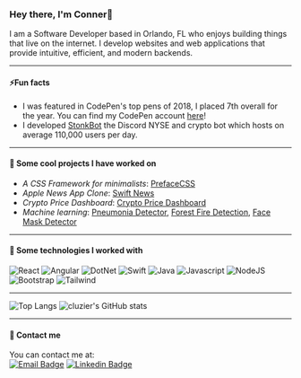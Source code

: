 ### Hey there, I'm Conner👋

I am a Software Developer based in Orlando, FL who enjoys building things that live on the internet. I develop websites and web applications that provide intuitive, efficient, and modern backends.

---
#### ⚡️Fun facts
  - I was featured in CodePen's top pens of 2018, I placed 7th overall for the year. You can find my CodePen account [here](https://codepen.io/cluzier/pens/popular)!
  - I developed [StonkBot](https://discord.bots.gg/bots/736277718324477982) the Discord NYSE and crypto bot which hosts on average 110,000 users per day.

---
#### 🌱 Some cool projects I have worked on

  - *A CSS Framework for minimalists*: [PrefaceCSS](https://github.com/cluzier/PrefaceCSS)
  - *Apple News App Clone*: [Swift News](https://github.com/cluzier/Swift-News/tree/main)
  - *Crypto Price Dashboard*: [Crypto Price Dashboard](https://github.com/cluzier/crypto-price-dashboard)
  - *Machine learning*: [Pneumonia Detector](https://github.com/cluzier/Pneumonia-Detector), [Forest Fire Detection](https://github.com/cluzier/Forest-Fire-Detection-TensorFlow), [Face Mask Detector](https://github.com/cluzier/Face-Mask-Detection)

---
#### 🚀 Some technologies I worked with

<p>
<img alt="React" src="https://img.shields.io/badge/React-20232A?style=for-the-badge&logo=react&logoColor=61DAFB"/>
<img alt="Angular" src="https://img.shields.io/badge/Angular-DD0031?style=for-the-badge&logo=angular&logoColor=white" />
<img alt="DotNet" src="https://img.shields.io/badge/.NET-5C2D91?style=for-the-badge&logo=.net&logoColor=white" />
<img alt="Swift" src="https://img.shields.io/badge/Swift-FA7343?style=for-the-badge&logo=swift&logoColor=white"/>
<img alt="Java" src="https://img.shields.io/badge/Java-ED8B00?style=for-the-badge&logo=java&logoColor=white"/>
<img alt="Javascript" src ="https://img.shields.io/badge/JavaScript-F7DF1E?style=for-the-badge&logo=javascript&logoColor=black"/>
<img alt="NodeJS" src="https://img.shields.io/badge/Node.js-43853D?style=for-the-badge&logo=node.js&logoColor=white" />
<img alt="Bootstrap" src="https://img.shields.io/badge/Bootstrap-563D7C?style=for-the-badge&logo=bootstrap&logoColor=white" />
<img alt="Tailwind" src="https://img.shields.io/badge/Tailwind_CSS-38B2AC?style=for-the-badge&logo=tailwind-css&logoColor=white" />
</p>

---

![Top Langs](https://github-readme-stats.vercel.app/api/top-langs/?username=cluzier&layout=compact)
![cluzier's GitHub stats](https://github-readme-stats.vercel.app/api?username=cluzier)

---
#### 💬 Contact me

You can contact me at: <br>
[![Email Badge](https://img.shields.io/badge/Microsoft_Outlook-0078D4?style=for-the-badge&logo=microsoft-outlook&logoColor=white)](mailto:connerluzier@outlook.com)
[![Linkedin Badge](https://img.shields.io/badge/LinkedIn-0077B5?style=for-the-badge&logo=linkedin&logoColor=white&link)](https://www.linkedin.com/in/connerluzier/)
